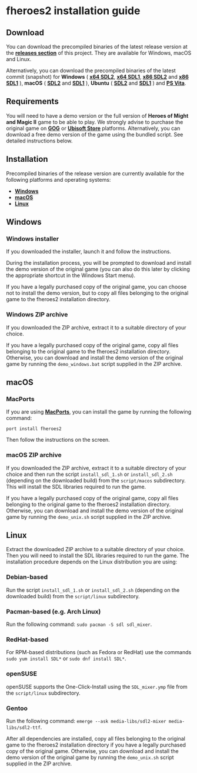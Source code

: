 # fheroes2 installation guide

## Download

You can download the precompiled binaries of the latest release version at the [**releases section**](https://github.com/ihhub/fheroes2/releases/latest) of this project. They are available for Windows, macOS and Linux.

Alternatively, you can download the precompiled binaries of the latest commit (snapshot) for
**Windows** (
[**x64 SDL2**](https://github.com/ihhub/fheroes2/releases/tag/fheroes2-windows-x64-SDL2),
[**x64 SDL1**](https://github.com/ihhub/fheroes2/releases/tag/fheroes2-windows-x64-SDL1),
[**x86 SDL2**](https://github.com/ihhub/fheroes2/releases/tag/fheroes2-windows-x86-SDL2) and
[**x86 SDL1**](https://github.com/ihhub/fheroes2/releases/tag/fheroes2-windows-x86-SDL1)
),
**macOS** (
[**SDL2**](https://github.com/ihhub/fheroes2/releases/tag/fheroes2-osx-sdl2_dev) and
[**SDL1**](https://github.com/ihhub/fheroes2/releases/tag/fheroes2-osx-sdl1_dev)
),
**Ubuntu** (
[**SDL2**](https://github.com/ihhub/fheroes2/releases/tag/fheroes2-linux-sdl2_dev) and
[**SDL1**](https://github.com/ihhub/fheroes2/releases/tag/fheroes2-linux-sdl1_dev)
) and
[**PS Vita**](https://github.com/ihhub/fheroes2/releases/tag/fheroes2-psv-sdl2_dev).

## Requirements

You will need to have a demo version or the full version of **Heroes of Might and Magic II** game to be able to play. We strongly advise to purchase the original game on [**GOG**](https://www.gog.com) or [**Ubisoft Store**](https://store.ubi.com) platforms. Alternatively, you can download a free demo version of the game using the bundled script. See detailed instructions below.

## Installation

Precompiled binaries of the release version are currently available for the following platforms and operating systems:

* [**Windows**](#windows)
* [**macOS**](#macos)
* [**Linux**](#linux)

<a name="windows"></a>
## Windows

### Windows installer

If you downloaded the installer, launch it and follow the instructions.

During the installation process, you will be prompted to download and install the demo version of the original game (you can also do this later by clicking the appropriate shortcut in the Windows Start menu).

If you have a legally purchased copy of the original game, you can choose not to install the demo version, but to copy all files belonging to the original game to the fheroes2 installation directory.

### Windows ZIP archive

If you downloaded the ZIP archive, extract it to a suitable directory of your choice.

If you have a legally purchased copy of the original game, copy all files belonging to the original game to the fheroes2 installation directory. Otherwise, you can download and install the demo version of the original game by running the `demo_windows.bat` script supplied in the ZIP archive.

<a name="macos"></a>
## macOS

### MacPorts

If you are using [**MacPorts**](https://www.macports.org/), you can install the game by running the following command:

```
port install fheroes2
```

Then follow the instructions on the screen.

### macOS ZIP archive

If you downloaded the ZIP archive, extract it to a suitable directory of your choice and then run the script `install_sdl_1.sh` or `install_sdl_2.sh` (depending on the downloaded build) from the `script/macos` subdirectory. This will install the SDL libraries required to run the game.

If you have a legally purchased copy of the original game, copy all files belonging to the original game to the fheroes2 installation directory. Otherwise, you can download and install the demo version of the original game by running the `demo_unix.sh` script supplied in the ZIP archive.

<a name="linux"></a>
## Linux

Extract the downloaded ZIP archive to a suitable directory of your choice. Then you will need to install the SDL libraries required to run the game. The installation procedure depends on the Linux distribution you are using:

### Debian-based

Run the script `install_sdl_1.sh` or `install_sdl_2.sh` (depending on the downloaded build) from the `script/linux` subdirectory.

### Pacman-based (e.g. Arch Linux)

Run the following command: `sudo pacman -S sdl sdl_mixer`.

### RedHat-based

For RPM-based distributions (such as Fedora or RedHat) use the commands `sudo yum install SDL*` or `sudo dnf install SDL*`.

### openSUSE

openSUSE supports the One-Click-Install using the `SDL_mixer.ymp` file from the `script/linux` subdirectory.

### Gentoo

Run the following command: `emerge --ask media-libs/sdl2-mixer media-libs/sdl2-ttf`.

After all dependencies are installed, copy all files belonging to the original game to the fheroes2 installation directory if you have a legally purchased copy of the original game. Otherwise, you can download and install the demo version of the original game by running the `demo_unix.sh` script supplied in the ZIP archive.
